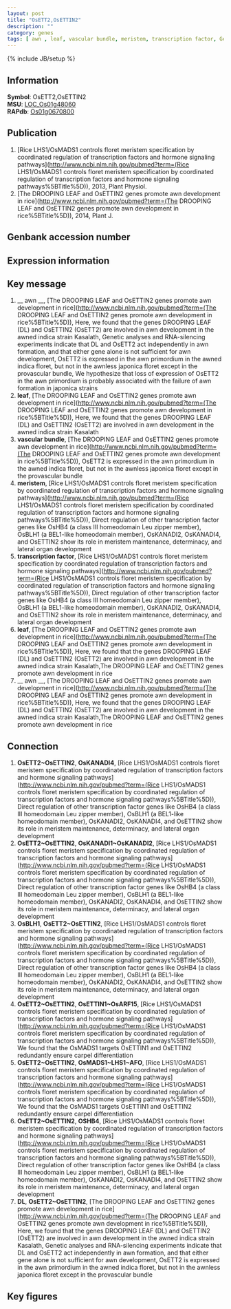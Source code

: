 ```yaml
---
layout: post
title: "OsETT2,OsETTIN2"
description: ""
category: genes
tags: [ awn , leaf, vascular bundle, meristem, transcription factor, Gene]
---
```

{% include JB/setup %}

## Information
__Symbol__: OsETT2,OsETTIN2  
__MSU__: [LOC_Os01g48060](http://rice.plantbiology.msu.edu/cgi-bin/ORF_infopage.cgi?orf=LOC_Os01g48060)  
__RAPdb__: [Os01g0670800](http://rapdb.dna.affrc.go.jp/viewer/gbrowse_details/irgsp1?name=Os01g0670800)  

## Publication
1. [Rice LHS1/OsMADS1 controls floret meristem specification by coordinated regulation of transcription factors and hormone signaling pathways](http://www.ncbi.nlm.nih.gov/pubmed?term=(Rice LHS1/OsMADS1 controls floret meristem specification by coordinated regulation of transcription factors and hormone signaling pathways%5BTitle%5D)), 2013, Plant Physiol.
2. [The DROOPING LEAF and OsETTIN2 genes promote awn development in rice](http://www.ncbi.nlm.nih.gov/pubmed?term=(The DROOPING LEAF and OsETTIN2 genes promote awn development in rice%5BTitle%5D)), 2014, Plant J.

## Genbank accession number

## Expression information

## Key message
1. __ awn __, [The DROOPING LEAF and OsETTIN2 genes promote awn development in rice](http://www.ncbi.nlm.nih.gov/pubmed?term=(The DROOPING LEAF and OsETTIN2 genes promote awn development in rice%5BTitle%5D)),  Here, we found that the genes DROOPING LEAF (DL) and OsETTIN2 (OsETT2) are involved in awn development in the awned indica strain Kasalath, Genetic analyses and RNA-silencing experiments indicate that DL and OsETT2 act independently in awn formation, and that either gene alone is not sufficient for awn development, OsETT2 is expressed in the awn primordium in the awned indica floret, but not in the awnless japonica floret except in the provascular bundle, We hypothesize that loss of expression of OsETT2 in the awn primordium is probably associated with the failure of awn formation in japonica strains
2. __leaf__, [The DROOPING LEAF and OsETTIN2 genes promote awn development in rice](http://www.ncbi.nlm.nih.gov/pubmed?term=(The DROOPING LEAF and OsETTIN2 genes promote awn development in rice%5BTitle%5D)),  Here, we found that the genes DROOPING LEAF (DL) and OsETTIN2 (OsETT2) are involved in awn development in the awned indica strain Kasalath
3. __vascular bundle__, [The DROOPING LEAF and OsETTIN2 genes promote awn development in rice](http://www.ncbi.nlm.nih.gov/pubmed?term=(The DROOPING LEAF and OsETTIN2 genes promote awn development in rice%5BTitle%5D)),  OsETT2 is expressed in the awn primordium in the awned indica floret, but not in the awnless japonica floret except in the provascular bundle
4. __meristem__, [Rice LHS1/OsMADS1 controls floret meristem specification by coordinated regulation of transcription factors and hormone signaling pathways](http://www.ncbi.nlm.nih.gov/pubmed?term=(Rice LHS1/OsMADS1 controls floret meristem specification by coordinated regulation of transcription factors and hormone signaling pathways%5BTitle%5D)),  Direct regulation of other transcription factor genes like OsHB4 (a class III homeodomain Leu zipper member), OsBLH1 (a BEL1-like homeodomain member), OsKANADI2, OsKANADI4, and OsETTIN2 show its role in meristem maintenance, determinacy, and lateral organ development
5. __transcription factor__, [Rice LHS1/OsMADS1 controls floret meristem specification by coordinated regulation of transcription factors and hormone signaling pathways](http://www.ncbi.nlm.nih.gov/pubmed?term=(Rice LHS1/OsMADS1 controls floret meristem specification by coordinated regulation of transcription factors and hormone signaling pathways%5BTitle%5D)),  Direct regulation of other transcription factor genes like OsHB4 (a class III homeodomain Leu zipper member), OsBLH1 (a BEL1-like homeodomain member), OsKANADI2, OsKANADI4, and OsETTIN2 show its role in meristem maintenance, determinacy, and lateral organ development
6. __leaf__, [The DROOPING LEAF and OsETTIN2 genes promote awn development in rice](http://www.ncbi.nlm.nih.gov/pubmed?term=(The DROOPING LEAF and OsETTIN2 genes promote awn development in rice%5BTitle%5D)),  Here, we found that the genes DROOPING LEAF (DL) and OsETTIN2 (OsETT2) are involved in awn development in the awned indica strain Kasalath,The DROOPING LEAF and OsETTIN2 genes promote awn development in rice
7. __ awn __, [The DROOPING LEAF and OsETTIN2 genes promote awn development in rice](http://www.ncbi.nlm.nih.gov/pubmed?term=(The DROOPING LEAF and OsETTIN2 genes promote awn development in rice%5BTitle%5D)),  Here, we found that the genes DROOPING LEAF (DL) and OsETTIN2 (OsETT2) are involved in awn development in the awned indica strain Kasalath,The DROOPING LEAF and OsETTIN2 genes promote awn development in rice

## Connection
1. __OsETT2~OsETTIN2__, __OsKANADI4__, [Rice LHS1/OsMADS1 controls floret meristem specification by coordinated regulation of transcription factors and hormone signaling pathways](http://www.ncbi.nlm.nih.gov/pubmed?term=(Rice LHS1/OsMADS1 controls floret meristem specification by coordinated regulation of transcription factors and hormone signaling pathways%5BTitle%5D)),  Direct regulation of other transcription factor genes like OsHB4 (a class III homeodomain Leu zipper member), OsBLH1 (a BEL1-like homeodomain member), OsKANADI2, OsKANADI4, and OsETTIN2 show its role in meristem maintenance, determinacy, and lateral organ development
2. __OsETT2~OsETTIN2__, __OsKANADI1~OsKANADI2__, [Rice LHS1/OsMADS1 controls floret meristem specification by coordinated regulation of transcription factors and hormone signaling pathways](http://www.ncbi.nlm.nih.gov/pubmed?term=(Rice LHS1/OsMADS1 controls floret meristem specification by coordinated regulation of transcription factors and hormone signaling pathways%5BTitle%5D)),  Direct regulation of other transcription factor genes like OsHB4 (a class III homeodomain Leu zipper member), OsBLH1 (a BEL1-like homeodomain member), OsKANADI2, OsKANADI4, and OsETTIN2 show its role in meristem maintenance, determinacy, and lateral organ development
3. __OsBLH1__, __OsETT2~OsETTIN2__, [Rice LHS1/OsMADS1 controls floret meristem specification by coordinated regulation of transcription factors and hormone signaling pathways](http://www.ncbi.nlm.nih.gov/pubmed?term=(Rice LHS1/OsMADS1 controls floret meristem specification by coordinated regulation of transcription factors and hormone signaling pathways%5BTitle%5D)),  Direct regulation of other transcription factor genes like OsHB4 (a class III homeodomain Leu zipper member), OsBLH1 (a BEL1-like homeodomain member), OsKANADI2, OsKANADI4, and OsETTIN2 show its role in meristem maintenance, determinacy, and lateral organ development
4. __OsETT2~OsETTIN2__, __OsETTIN1~OsARF15__, [Rice LHS1/OsMADS1 controls floret meristem specification by coordinated regulation of transcription factors and hormone signaling pathways](http://www.ncbi.nlm.nih.gov/pubmed?term=(Rice LHS1/OsMADS1 controls floret meristem specification by coordinated regulation of transcription factors and hormone signaling pathways%5BTitle%5D)),  We found that the OsMADS1 targets OsETTIN1 and OsETTIN2 redundantly ensure carpel differentiation
5. __OsETT2~OsETTIN2__, __OsMADS1~LHS1~AFO__, [Rice LHS1/OsMADS1 controls floret meristem specification by coordinated regulation of transcription factors and hormone signaling pathways](http://www.ncbi.nlm.nih.gov/pubmed?term=(Rice LHS1/OsMADS1 controls floret meristem specification by coordinated regulation of transcription factors and hormone signaling pathways%5BTitle%5D)),  We found that the OsMADS1 targets OsETTIN1 and OsETTIN2 redundantly ensure carpel differentiation
6. __OsETT2~OsETTIN2__, __OSHB4__, [Rice LHS1/OsMADS1 controls floret meristem specification by coordinated regulation of transcription factors and hormone signaling pathways](http://www.ncbi.nlm.nih.gov/pubmed?term=(Rice LHS1/OsMADS1 controls floret meristem specification by coordinated regulation of transcription factors and hormone signaling pathways%5BTitle%5D)),  Direct regulation of other transcription factor genes like OsHB4 (a class III homeodomain Leu zipper member), OsBLH1 (a BEL1-like homeodomain member), OsKANADI2, OsKANADI4, and OsETTIN2 show its role in meristem maintenance, determinacy, and lateral organ development
7. __DL__, __OsETT2~OsETTIN2__, [The DROOPING LEAF and OsETTIN2 genes promote awn development in rice](http://www.ncbi.nlm.nih.gov/pubmed?term=(The DROOPING LEAF and OsETTIN2 genes promote awn development in rice%5BTitle%5D)),  Here, we found that the genes DROOPING LEAF (DL) and OsETTIN2 (OsETT2) are involved in awn development in the awned indica strain Kasalath, Genetic analyses and RNA-silencing experiments indicate that DL and OsETT2 act independently in awn formation, and that either gene alone is not sufficient for awn development, OsETT2 is expressed in the awn primordium in the awned indica floret, but not in the awnless japonica floret except in the provascular bundle

## Key figures


